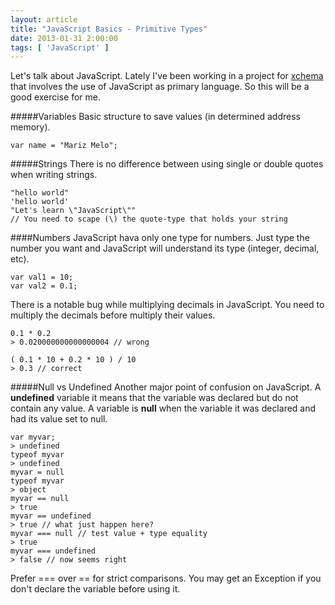 ```yaml
---
layout: article
title: "JavaScript Basics - Primitive Types"
date: 2013-01-31 2:00:00
tags: [ 'JavaScript' ]
---
```

Let's talk about JavaScript. Lately I've been working in a project for [xchema](http://xchema.com) that involves the use of JavaScript as primary language. So this will be a good exercise for me.


#####Variables
Basic structure to save values (in determined address memory).

    var name = "Mariz Melo";


#####Strings
There is no difference between using single or double quotes when writing strings.

    "hello world"
    'hello world'
    "Let's learn \"JavaScript\"" 
    // You need to scape (\) the quote-type that holds your string


####Numbers
JavaScript hava only one type for numbers. Just type the number you want and JavaScript will understand its type (integer, decimal, etc).

    var val1 = 10;
    var val2 = 0.1;

There is a notable bug while multiplying decimals in JavaScript. You need to multiply the decimals before multiply their values.

    0.1 * 0.2
    > 0.020000000000000004 // wrong

    ( 0.1 * 10 + 0.2 * 10 ) / 10
    > 0.3 // correct


#####Null vs Undefined
Another major point of confusion on JavaScript. A **undefined** variable it means that the variable was declared but do not contain any value. A variable is **null** when the variable it was declared and had its value set to null.

    var myvar;
    > undefined
    typeof myvar
    > undefined
    myvar = null
    typeof myvar
    > object
    myvar == null
    > true  
    myvar == undefined
    > true // what just happen here?
    myvar === null // test value + type equality
    > true 
    myvar === undefined 
    > false // now seems right
    

<alert class="info margin-bottom"><i class="icon-info"> </i> Prefer === over == for strict comparisons.</alert>
<alert><i class="icon-attention"> </i> You may get an Exception if you don't declare the variable before using it.</alert>


    